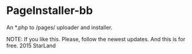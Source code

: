 PageInstaller-bb
================

An *.php to /pages/ uploader and installer.

NOTE:
If you like this. Please, follow the newest updates.
And this is for free. 2015 StarLand

